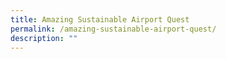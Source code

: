 ```yaml
---
title: Amazing Sustainable Airport Quest
permalink: /amazing-sustainable-airport-quest/
description: ""
---
```

